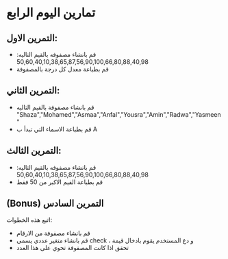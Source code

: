 # تمارين اليوم الرابع 


## التمرين الاول:

- قم بانشاء مصفوفه بالقيم التاليه: 50,60,40,10,38,65,87,56,90,100,66,80,88,40,98
- قم بطباعة معدل كل درجة بالمصفوفة

## التمرين الثاني:
- قم بانشاء مصفوفة بالقيم التاليه "Shaza","Mohamed","Asmaa","Anfal","Yousra","Amin","Radwa","Yasmeen"
- قم بطباعة الاسماء التي تبدأ ب A 

## التمرين الثالث:
- قم بانشاء مصفوفه بالقيم التاليه: 50,60,40,10,38,65,87,56,90,100,66,80,88,40,98
- قم بطباعة القيم الاكبر من 50 فقط

## (Bonus) التمرين السادس 
اتبع هذه الخطوات:
- قم بانشاء مصفوفة من الارقام
- قم بانشاء متغير عددي يسمى check ، و دع المستخدم يقوم بادخال قيمة
- تحقق اذا كانت المصفوفة تحوي على هذا العدد


